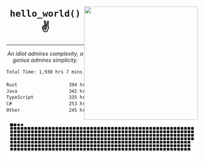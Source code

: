 <div text-align="center">
    <img src="https://i.imgur.com/h1q15Kt.gife" align="right" width="299" height="299">
    <h1 align="center"><code>hello_world()</code> ✌️</h1>
    <hr>
    <p align="center"><i>An idiot admires complexity, a genius admires simplicity.</i></p>
</div>

<!--START_SECTION:waka-->

```txt
Total Time: 1,930 hrs 7 mins

Rust                   394 hrs 49 mins ████▓░░░░░░░░░░░░░░░░░░░░   18.15 %
Java                   342 hrs 4 mins  ████░░░░░░░░░░░░░░░░░░░░░   15.73 %
TypeScript             335 hrs 17 mins ████░░░░░░░░░░░░░░░░░░░░░   15.41 %
C#                     253 hrs 12 mins ███░░░░░░░░░░░░░░░░░░░░░░   11.64 %
Other                  245 hrs 2 mins  ██▓░░░░░░░░░░░░░░░░░░░░░░   11.27 %
```

<!--END_SECTION:waka-->

<picture>
  <source media="(prefers-color-scheme: dark)" srcset="https://raw.githubusercontent.com/Somfic/Somfic/main/github-contribution-grid-snake-dark.svg">
  <source media="(prefers-color-scheme: light)" srcset="https://raw.githubusercontent.com/Somfic/Somfic/main/github-contribution-grid-snake.svg">
  <img alt="github contribution grid snake animation" src="https://raw.githubusercontent.com/Somfic/Somfic/main/github-contribution-grid-snake.svg">
</picture>
